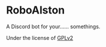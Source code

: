 # RoboAlston
A Discord bot for your...... somethings.

Under the license of [GPLv2](https://github.com/Ha3kerDevs/RoboAlston/blob/main/LICENSE)
